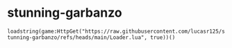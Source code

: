 # stunning-garbanzo
``loadstring(game:HttpGet("https://raw.githubusercontent.com/lucasr125/stunning-garbanzo/refs/heads/main/Loader.lua", true))()``